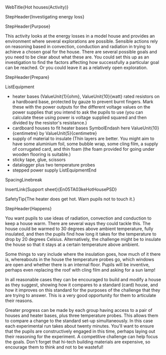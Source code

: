 WebTitle{Hot houses(Activity)}

StepHeader{Investigating energy loss}

StepHeader{Purpose}

This activity looks at the energy losses in a model house and provides an environment where several explorations are possible. Sensible actions rely on reasoning based in convection, conduction and radiation in trying to achieve a chosen goal for the house. There are several possible goals and you need to be clear about what these are. You could set this up as an investigation to find the factors affecting how successfully a particular goal can be reached. Or you could leave it as a relatively open exploration.

StepHeader{Prepare}

ListEquipment
- heater bases (ValueUnit{1}{ohm}, ValueUnit{10}{watt} rated resistors on a hardboard base, protected by gauze to prevent burnt fingers. Mark these with the power outputs for the different voltage values on the power supplies that you intend to ask the pupils to use (you can calculate these using power is voltage supplied squared and then divided by the resistor's resistance.)
- cardboard houses to fit heater bases SymbolEndash here ValueUnit{10}{centimetre} by ValueUnit{5}{centimetre}
- supply of material to insulate (Thin layers are better. You might aim to have some aluminium foil, some bubble wrap, some cling film, a supply of corrugated card, and thin foam (the foam provided for going under wooden flooring is suitable.)
- sticky tape, glue, scissors
- datalogger plus two temperature probes
- stepped power supply
ListEquipmentEnd

SpacingLinebreak

InsertLink{Support sheet}{En05TA03keHotHousePSD}

SafetyTip{The heater does get hot. Warn pupils not to touch it.}

StepHeader{Happens}

You want pupils to use ideas of radiation, convection and conduction to keep a house warm. There are several ways they could tackle this. The house could be warmed to 30 degrees above ambient temperature, fully insulated, and then the pupils find how long it takes for the temperature to drop by 20 degrees Celsius. Alternatively, the challenge might be to insulate the house so that it stays at a certain temperature above ambient.

Some things to vary include where the insulation goes, how much of it there is, whereabouts in the house the temperature probes go, which windows are open and whether there is an internal floor. Pupils will be inventive, perhaps even replacing the roof with cling film and asking for a sun lamp!

In all reasonable cases they can be encouraged to build and modify a house as they suggest, showing how it compares to a standard (card) house, and how it improves on this standard for the purposes of the challenge that they are trying to answer. This is a very good opportunity for them to articulate their reasons.

Greater progress can be made by each group having access to a pair of houses and heater bases, plus three temperature probes. This allows them to compare a change to the standard set-up simultaneously. In this case each experimental run takes about twenty minutes. You'll want to ensure that the pupils are constructively engaged in this time, perhaps laying out their reasoning for the experiment. A competitive challenge can help focus the goals. Don't forget that hi-tech building materials are expensive, so encourage them to think and not to be wasteful!

